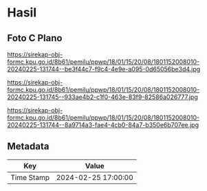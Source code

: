 # Hasil

## Foto C Plano

https://sirekap-obj-formc.kpu.go.id/8b61/pemilu/ppwp/18/01/15/20/08/1801152008010-20240225-131744--be3f44c7-f9c4-4e9e-a095-0d65056be3d4.jpg

https://sirekap-obj-formc.kpu.go.id/8b61/pemilu/ppwp/18/01/15/20/08/1801152008010-20240225-131745--933ae4b2-c1f0-463e-83f9-82586a026777.jpg

https://sirekap-obj-formc.kpu.go.id/8b61/pemilu/ppwp/18/01/15/20/08/1801152008010-20240225-131744--8a9714a3-fae4-4cb0-84a7-b350e6b707ee.jpg


## Metadata

| Key        | Value               |
| ---------- | ------------------- |
| Time Stamp | 2024-02-25 17:00:00 |



